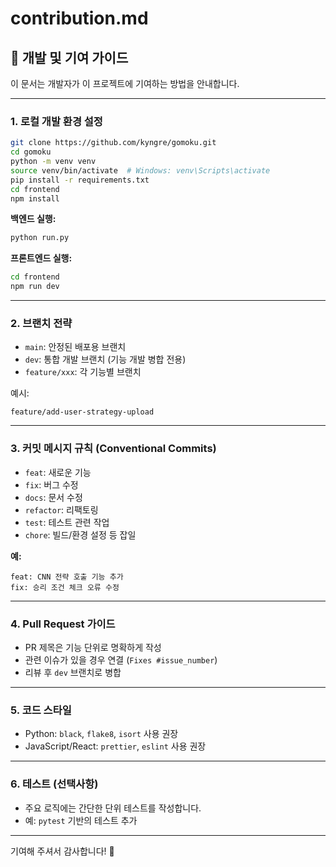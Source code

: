 # contribution.md

## 🤝 개발 및 기여 가이드

이 문서는 개발자가 이 프로젝트에 기여하는 방법을 안내합니다.

---

### 1. 로컬 개발 환경 설정

```bash
git clone https://github.com/kyngre/gomoku.git
cd gomoku
python -m venv venv
source venv/bin/activate  # Windows: venv\Scripts\activate
pip install -r requirements.txt
cd frontend
npm install
```

**백엔드 실행:**
```bash
python run.py
```
**프론트엔드 실행:**
```bash
cd frontend
npm run dev
```

---

### 2. 브랜치 전략

- `main`: 안정된 배포용 브랜치
- `dev`: 통합 개발 브랜치 (기능 개발 병합 전용)
- `feature/xxx`: 각 기능별 브랜치

예시:
```
feature/add-user-strategy-upload
```

---

### 3. 커밋 메시지 규칙 (Conventional Commits)

- `feat`: 새로운 기능
- `fix`: 버그 수정
- `docs`: 문서 수정
- `refactor`: 리팩토링
- `test`: 테스트 관련 작업
- `chore`: 빌드/환경 설정 등 잡일

**예:**
```
feat: CNN 전략 호출 기능 추가
fix: 승리 조건 체크 오류 수정
```

---

### 4. Pull Request 가이드

- PR 제목은 기능 단위로 명확하게 작성
- 관련 이슈가 있을 경우 연결 (`Fixes #issue_number`)
- 리뷰 후 `dev` 브랜치로 병합

---

### 5. 코드 스타일

- Python: `black`, `flake8`, `isort` 사용 권장
- JavaScript/React: `prettier`, `eslint` 사용 권장

---

### 6. 테스트 (선택사항)

- 주요 로직에는 간단한 단위 테스트를 작성합니다.
- 예: `pytest` 기반의 테스트 추가

---

기여해 주셔서 감사합니다! 🙌